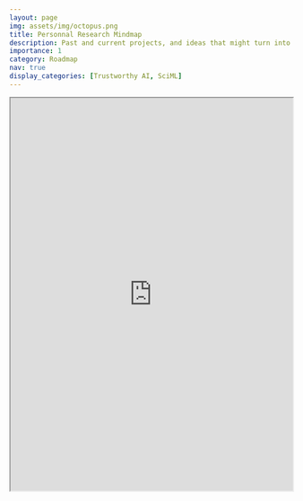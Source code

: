 ```yaml
---
layout: page
img: assets/img/octopus.png
title: Personnal Research Mindmap
description: Past and current projects, and ideas that might turn into actual ones
importance: 1
category: Roadmap
nav: true
display_categories: [Trustworthy AI, SciML]
---
```

<div class="row"> 
    <iframe
    src="https://xmind.ai/share/vWsEhEqT?xid=uAlARt6C"
    style="width:100%; height:700px;"
    ></iframe>
</div>


